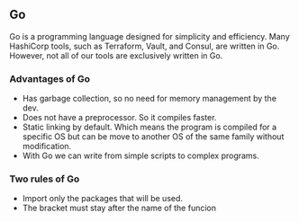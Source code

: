 ## Go
Go is a programming language designed for simplicity and efficiency.
Many HashiCorp tools, such as Terraform, Vault, and Consul, are written in Go. However, not all of our tools are exclusively written in Go.

### Advantages of Go 
- Has garbage collection, so no need for memory management by the dev.
- Does not have a preprocessor. So it compiles faster.
- Static linking by default. Which means the program is compiled for a specific OS but can be move to another OS of the same family without modification.
- With Go we can write from simple scripts to complex programs.

### Two rules of Go

- Import only the packages that will be used. 
- The bracket must stay after the name of the funcion